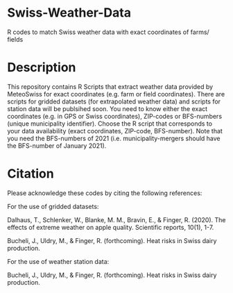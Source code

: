 # Swiss-Weather-Data
R codes to match Swiss weather data with exact coordinates of farms/ fields

# Description

This repository contains R Scripts that extract weather data provided by MeteoSwiss for exact coordinates (e.g. farm or field coordinates). 
There are scripts for gridded datasets (for extrapolated weather data) and scripts for station data will be publsihed soon.
You need to know either the exact coordinates (e.g. in GPS or Swiss coordinates), ZIP-codes or BFS-numbers (unique municipality identifier).
Choose the R script that corresponds to your data availability (exact coordinates, ZIP-code, BFS-number). Note that you need the BFS-numbers of 2021 (i.e. municipality-mergers should have the BFS-number of January 2021).

# Citation

Please acknowledge these codes by citing the following references:

For the use of gridded datasets:

Dalhaus, T., Schlenker, W., Blanke, M. M., Bravin, E., & Finger, R. (2020). The effects of extreme weather on apple quality. Scientific reports, 10(1), 1-7.

Bucheli, J., Uldry, M., & Finger, R. (forthcoming). Heat risks in Swiss dairy production. 

For the use of weather station data:

Bucheli, J., Uldry, M., & Finger, R. (forthcoming). Heat risks in Swiss dairy production. 
